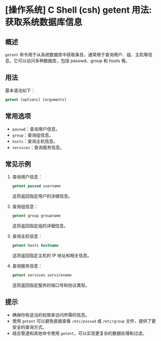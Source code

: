 # [操作系统] C Shell (csh) getent 用法: 获取系统数据库信息

## 概述
`getent` 命令用于从系统数据库中获取条目，通常用于查询用户、组、主机等信息。它可以访问多种数据库，包括 passwd、group 和 hosts 等。

## 用法
基本语法如下：
```csh
getent [options] [arguments]
```

## 常用选项
- `passwd`：查询用户信息。
- `group`：查询组信息。
- `hosts`：查询主机信息。
- `services`：查询服务信息。

## 常见示例
1. 查询用户信息：
   ```csh
   getent passwd username
   ```
   这将返回指定用户的详细信息。

2. 查询组信息：
   ```csh
   getent group groupname
   ```
   这将返回指定组的详细信息。

3. 查询主机信息：
   ```csh
   getent hosts hostname
   ```
   这将返回指定主机的 IP 地址和相关信息。

4. 查询服务信息：
   ```csh
   getent services servicename
   ```
   这将返回指定服务的端口号和协议类型。

## 提示
- 确保你有适当的权限来访问所需的信息。
- 使用 `getent` 可以避免直接查看 `/etc/passwd` 或 `/etc/group` 文件，提供了更安全的查询方式。
- 结合管道和其他命令使用 `getent`，可以实现更复杂的数据处理和过滤。